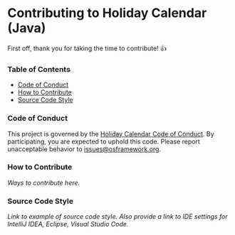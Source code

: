 # Contributing to Holiday Calendar (Java)

First off, thank you for taking the time to contribute! :+1:

### Table of Contents

* [Code of Conduct](#code-of-conduct)
* [How to Contribute](#how-to-contribute)
* [Source Code Style](#source-code-style)

### Code of Conduct

This project is governed by the [Holiday Calendar Code of Conduct](CODE_OF_CONDUCT.md).
By participating, you are expected to uphold this code. Please report
unacceptable behavior to issues@osframework.org.

### How to Contribute

_Ways to contribute here._

### Source Code Style

_Link to example of source code style. Also provide a link to IDE settings for
IntelliJ IDEA, Eclipse, Visual Studio Code._